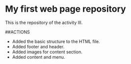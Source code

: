# My first web page repository

This is the repository of the activity III.

##ACTIONS

- Added the basic structure to the HTML file.
- Added footer and header.
- Added images for content section.
- Added content and menu.
